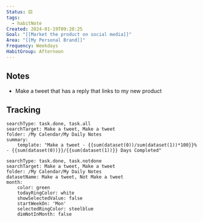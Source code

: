 ```yaml
---
Status: 🟨
tags:
  - habitNote
Created: 2024-01-19T09:20:25
Goal: "[[Market the product on social media]]"
Area: "[[My Personal Brand]]"
Frequency: Weekdays
HabitGroup: Afternoon
---
```

## Notes
- Make a tweet that has a reply that links to my new product
## Tracking

``` tracker
searchType: task.done, task.all
searchTarget: Make a tweet, Make a tweet
folder: /My Calendar/My Daily Notes
summary:
    template: "Make a tweet - {{sum(dataset(0))/sum(dataset(1))*100}}% - {{sum(dataset(0))}}/{{sum(dataset(1))}} Days Completed"
```
```tracker
searchType: task.done, task.notdone
searchTarget: Make a tweet, Make a tweet
folder: /My Calendar/My Daily Notes
datasetName: Make a tweet, Not Make a tweet
month:
    color: green
    todayRingColor: white
    showSelectedValue: false
    startWeekOn: 'Mon'
    selectedRingColor: steelblue
    dimNotInMonth: false
```